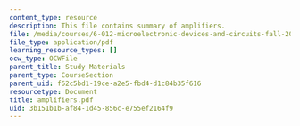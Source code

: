 ```yaml
---
content_type: resource
description: This file contains summary of amplifiers.
file: /media/courses/6-012-microelectronic-devices-and-circuits-fall-2005/3b151b1baf841d45856ce755ef2164f9_amplifiers.pdf
file_type: application/pdf
learning_resource_types: []
ocw_type: OCWFile
parent_title: Study Materials
parent_type: CourseSection
parent_uid: f62c5bd1-19ce-a2e5-fbd4-d1c84b35f616
resourcetype: Document
title: amplifiers.pdf
uid: 3b151b1b-af84-1d45-856c-e755ef2164f9
---
```

